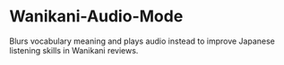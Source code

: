 # Wanikani-Audio-Mode
Blurs vocabulary meaning and plays audio instead to improve Japanese listening skills in Wanikani reviews.
